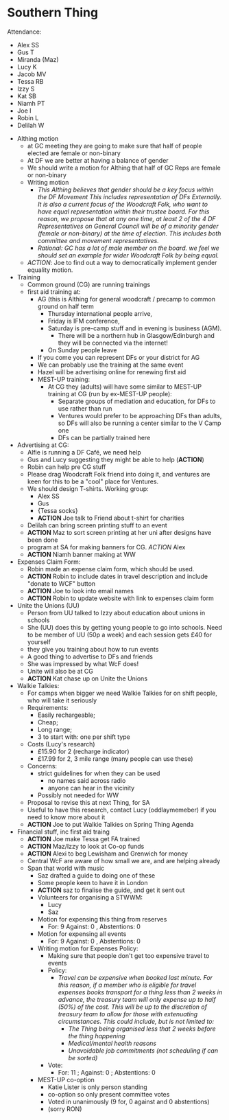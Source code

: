# Southern Thing

Attendance:
- Alex SS
- Gus T
- Miranda (Maz)
- Lucy K
- Jacob MV
- Tessa RB
- Izzy S
- Kat SB
- Niamh PT
- Joe I
- Robin L
- Delilah W

* Althing motion
  * at GC meeting they are going to make sure that half of people elected are
  female or non-binary
  * At DF we are better at having a balance of gender
  * We should write a motion for Althing that half of GC Reps are female or non-binary
  * Writing motion
    * _This Althing believes that gender should be a key focus within the DF Movement This includes representation of DFs Externally. It is also a current focus of the Woodcraft Folk, who want to have equal representation within their trustee board. For this reason, we propose that at any one time, at least 2 of the 4 DF Representatives on General Council will be of a minority gender (female or non-binary) at the time of election. This includes both committee and movement representatives._
    * _Rational: GC has a lot of male member on the board. we feel we should set an example for wider Woodcraft Folk by being equal._
  * *ACTION*: Joe to find out a way to democratically implement gender equality motion.
* Training
  * Common ground (CG) are running trainings
  * first aid training at:
    * AG (this is Althing for general woodcraft / precamp to common ground on half term
      * Thursday international people arrive,
      * Friday is IFM conference,
      * Saturday is pre-camp stuff and in evening is business (AGM).
        * There will be a northern hub in Glasgow/Edinburgh and they will be connected via the internet!
      * On Sunday people leave
    * If you come you can represent DFs or your district for AG
    * We can probably use the training at the same event
    * Hazel will be advertising online for renewing first aid
    * MEST-UP training:
      * At CG they (adults) will have some similar to MEST-UP training at CG (run by ex-MEST-UP people):
        *  Separate groups of mediation and education, for DFs to use rather than run
        * Ventures would prefer to be approaching DFs than adults, so DFs will also be running a center similar to the V Camp one
        * DFs can be partially trained here
* Advertising at CG:
  * Alfie is running a DF Café, we need help
  * Gus and Lucy suggesting they might be able to help (**ACTION**)
  * Robin can help pre CG stuff
  * Please drag Woodcraft Folk friend into doing it, and ventures are keen for this to be a "cool" place for Ventures.
  * We should design T-shirts. Working group:
    * Alex SS
    * Gus
    * {Tessa socks}
    * **ACTION** Joe talk to Friend about t-shirt for charities
  * Delilah can bring screen printing stuff to an event
  * **ACTION** Maz to sort screen printing at her uni after designs have been done
  * program at SA for making banners for CG. *ACTION* Alex
  * **ACTION** Niamh banner making at WW
* Expenses Claim Form:
  * Robin made an expense claim form, which should be used.
  * **ACTION** Robin to include dates in travel description and include "donate to WCF" button
  * **ACTION** Joe to look into email names
  * **ACTION** Robin to update website with link to expenses claim form
* Unite the Unions (UU)
  * Person from UU talked to Izzy about education about unions in schools
  * She (UU) does this by getting young people to go into schools. Need to be member of UU (50p a week) and each session gets £40 for yourself
  * they give you training about how to run events
  * A good thing to advertise to DFs and friends
  * She was impressed by what WcF does!
  * Unite will also be at CG
  * **ACTION** Kat chase up on Unite the Unions
* Walkie Talkies:
  * For camps when bigger we need Walkie Talkies for on shift people, who will take it seriously
  * Requirements:
    * Easily rechargeable;
    * Cheap;
    * Long range;
    * 3 to start with: one per shift type
  * Costs (Lucy's research)
    * £15.90 for 2 (recharge indicator)
    * £17.99 for 2, 3 mile range (many people can use these)
  * Concerns:
    * strict guidelines for when they can be used
      * no names said across radio
      * anyone can hear in the vicinity
    * Possibly not needed for WW
  * Proposal to revise this at next Thing, for SA
  * Useful to have this research, contact Lucy (oddlaymemeber) if you need to know more about it
  * **ACTION** Joe to put Walkie Talkies on Spring Thing Agenda
* Financial stuff, inc first aid traing
  * **ACTION** Joe make Tessa get FA trained
  * **ACTION** Maz/Izzy to look at Co-op funds
  * **ACTION** Alexi to beg Lewisham and Grenwich for money
  * Central WcF are aware of how small we are, and are helping already
  * Span that world with music
    * Saz drafted a guide to doing one of these
    * Some people keen to have it in London
    * **ACTION** saz to finalise the guide, and get it sent out
    * Volunteers for organising a STWWM:
      * Lucy
      * Saz
    * Motion for expensing this thing from reserves
      * For: 9 Against: 0 , Abstentions: 0
    * Motion for expensing all events
      * For: 9 Against: 0 , Abstentions: 0
    * Writing motion for Expenses Policy:
      * Making sure that people don't get too expensive travel to events
      * Policy:
         * _Travel can be expensive when booked last minute. For this reason, if a member who is eligible for travel expenses books transport for a thing less than 2 weeks in advance, the treasury team will only expense up to half (50%) of the cost. This will be up to the discretion of treasury team to allow for those with extenuating circumstances. This could include, but is not limited to:_
            * _The Thing being organised less that 2 weeks before the thing happening_
            * _Medical/mental health reasons_
            * _Unavoidable job commitments (not scheduling if can be sorted)_
      * Vote:
        * For: 11 ; Against: 0 ; Abstentions: 0
    * MEST-UP co-option
      * Katie Lister is only person standing
      * co-option so only present committee votes
      * Voted in unanimously (9 for, 0 against and 0 abstentions)
      * (sorry RON)
